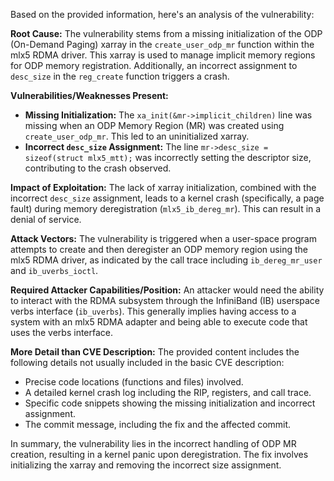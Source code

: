 Based on the provided information, here's an analysis of the vulnerability:

**Root Cause:**
The vulnerability stems from a missing initialization of the ODP (On-Demand Paging) xarray in the `create_user_odp_mr` function within the mlx5 RDMA driver. This xarray is used to manage implicit memory regions for ODP memory registration. Additionally, an incorrect assignment to `desc_size` in the `reg_create` function triggers a crash.

**Vulnerabilities/Weaknesses Present:**

*   **Missing Initialization:** The `xa_init(&mr->implicit_children)` line was missing when an ODP Memory Region (MR) was created using `create_user_odp_mr`. This led to an uninitialized xarray.
*   **Incorrect `desc_size` Assignment:** The line `mr->desc_size = sizeof(struct mlx5_mtt);` was incorrectly setting the descriptor size, contributing to the crash observed.

**Impact of Exploitation:**
The lack of xarray initialization, combined with the incorrect `desc_size` assignment, leads to a kernel crash (specifically, a page fault) during memory deregistration (`mlx5_ib_dereg_mr`). This can result in a denial of service.

**Attack Vectors:**
The vulnerability is triggered when a user-space program attempts to create and then deregister an ODP memory region using the mlx5 RDMA driver, as indicated by the call trace including `ib_dereg_mr_user` and `ib_uverbs_ioctl`.

**Required Attacker Capabilities/Position:**
An attacker would need the ability to interact with the RDMA subsystem through the InfiniBand (IB) userspace verbs interface (`ib_uverbs`). This generally implies having access to a system with an mlx5 RDMA adapter and being able to execute code that uses the verbs interface.

**More Detail than CVE Description:**
The provided content includes the following details not usually included in the basic CVE description:
*   Precise code locations (functions and files) involved.
*   A detailed kernel crash log including the RIP, registers, and call trace.
*   Specific code snippets showing the missing initialization and incorrect assignment.
*   The commit message, including the fix and the affected commit.

In summary, the vulnerability lies in the incorrect handling of ODP MR creation, resulting in a kernel panic upon deregistration. The fix involves initializing the xarray and removing the incorrect size assignment.